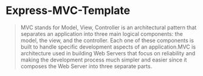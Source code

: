 # Express-MVC-Template

>MVC stands for Model, View, Controller is an architectural pattern that separates an application into three main logical components: the model, the view, and the controller. Each one of these components is built to handle specific development aspects of an application.MVC is architecture used in building Web Servers that focus on reliability and making the development process much simpler and easier since it composes the Web Server into three separate parts.
